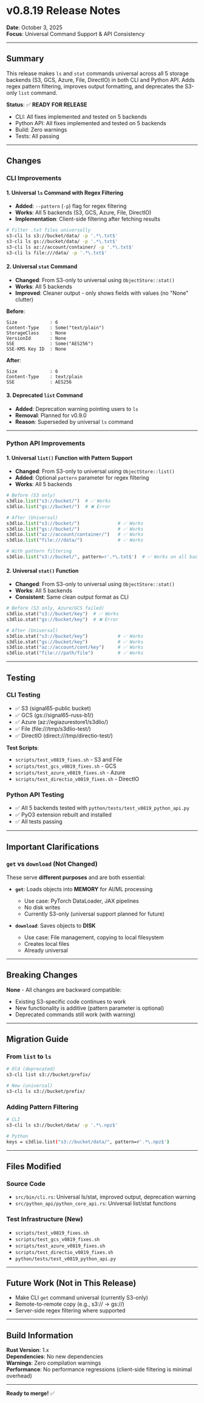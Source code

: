 # v0.8.19 Release Notes
**Date**: October 3, 2025  
**Focus**: Universal Command Support & API Consistency

---

## Summary

This release makes `ls` and `stat` commands universal across all 5 storage backends (S3, GCS, Azure, File, DirectIO) in both CLI and Python API. Adds regex pattern filtering, improves output formatting, and deprecates the S3-only `list` command.

**Status**: ✅ **READY FOR RELEASE**
- CLI: All fixes implemented and tested on 5 backends
- Python API: All fixes implemented and tested on 5 backends
- Build: Zero warnings
- Tests: All passing

---

## Changes

### CLI Improvements

#### 1. Universal `ls` Command with Regex Filtering
- **Added**: `--pattern` (`-p`) flag for regex filtering
- **Works**: All 5 backends (S3, GCS, Azure, File, DirectIO)
- **Implementation**: Client-side filtering after fetching results

```bash
# Filter .txt files universally
s3-cli ls s3://bucket/data/ -p '.*\.txt$'
s3-cli ls gs://bucket/data/ -p '.*\.txt$'
s3-cli ls az://account/container/ -p '.*\.txt$'
s3-cli ls file:///data/ -p '.*\.txt$'
```

#### 2. Universal `stat` Command
- **Changed**: From S3-only to universal using `ObjectStore::stat()`
- **Works**: All 5 backends
- **Improved**: Cleaner output - only shows fields with values (no "None" clutter)

**Before**:
```
Size            : 6
Content-Type    : Some("text/plain")
StorageClass    : None
VersionId       : None
SSE             : Some("AES256")
SSE-KMS Key ID  : None
```

**After**:
```
Size            : 6
Content-Type    : text/plain
SSE             : AES256
```

#### 3. Deprecated `list` Command
- **Added**: Deprecation warning pointing users to `ls`
- **Removal**: Planned for v0.9.0
- **Reason**: Superseded by universal `ls` command

---

### Python API Improvements

#### 1. Universal `list()` Function with Pattern Support
- **Changed**: From S3-only to universal using `ObjectStore::list()`
- **Added**: Optional `pattern` parameter for regex filtering
- **Works**: All 5 backends

```python
# Before (S3 only)
s3dlio.list("s3://bucket/")  # ✅ Works
s3dlio.list("gs://bucket/")  # ❌ Error

# After (Universal)
s3dlio.list("s3://bucket/")              # ✅ Works
s3dlio.list("gs://bucket/")              # ✅ Works
s3dlio.list("az://account/container/")   # ✅ Works
s3dlio.list("file:///data/")             # ✅ Works

# With pattern filtering
s3dlio.list("s3://bucket/", pattern=r'.*\.txt$')  # ✅ Works on all backends
```

#### 2. Universal `stat()` Function
- **Changed**: From S3-only to universal using `ObjectStore::stat()`
- **Works**: All 5 backends
- **Consistent**: Same clean output format as CLI

```python
# Before (S3 only, Azure/GCS failed)
s3dlio.stat("s3://bucket/key")  # ✅ Works
s3dlio.stat("gs://bucket/key")  # ❌ Error

# After (Universal)
s3dlio.stat("s3://bucket/key")           # ✅ Works
s3dlio.stat("gs://bucket/key")           # ✅ Works
s3dlio.stat("az://account/cont/key")     # ✅ Works
s3dlio.stat("file:///path/file")         # ✅ Works
```

---

## Testing

### CLI Testing
- ✅ S3 (signal65-public bucket)
- ✅ GCS (gs://signal65-russ-b1/)
- ✅ Azure (az://egiazurestore1/s3dlio/)
- ✅ File (file:///tmp/s3dlio-test/)
- ✅ DirectIO (direct:///tmp/directio-test/)

**Test Scripts**:
- `scripts/test_v0819_fixes.sh` - S3 and File
- `scripts/test_gcs_v0819_fixes.sh` - GCS
- `scripts/test_azure_v0819_fixes.sh` - Azure
- `scripts/test_directio_v0819_fixes.sh` - DirectIO

### Python API Testing
- ✅ All 5 backends tested with `python/tests/test_v0819_python_api.py`
- ✅ PyO3 extension rebuilt and installed
- ✅ All tests passing

---

## Important Clarifications

### `get` vs `download` (Not Changed)
These serve **different purposes** and are both essential:

- **`get`**: Loads objects into **MEMORY** for AI/ML processing
  - Use case: PyTorch DataLoader, JAX pipelines
  - No disk writes
  - Currently S3-only (universal support planned for future)

- **`download`**: Saves objects to **DISK**
  - Use case: File management, copying to local filesystem
  - Creates local files
  - Already universal

---

## Breaking Changes

**None** - All changes are backward compatible:
- Existing S3-specific code continues to work
- New functionality is additive (pattern parameter is optional)
- Deprecated commands still work (with warning)

---

## Migration Guide

### From `list` to `ls`
```bash
# Old (deprecated)
s3-cli list s3://bucket/prefix/

# New (universal)
s3-cli ls s3://bucket/prefix/
```

### Adding Pattern Filtering
```bash
# CLI
s3-cli ls s3://bucket/data/ -p '.*\.npz$'

# Python
keys = s3dlio.list("s3://bucket/data/", pattern=r'.*\.npz$')
```

---

## Files Modified

### Source Code
- `src/bin/cli.rs`: Universal ls/stat, improved output, deprecation warning
- `src/python_api/python_core_api.rs`: Universal list/stat functions

### Test Infrastructure (New)
- `scripts/test_v0819_fixes.sh`
- `scripts/test_gcs_v0819_fixes.sh`
- `scripts/test_azure_v0819_fixes.sh`
- `scripts/test_directio_v0819_fixes.sh`
- `python/tests/test_v0819_python_api.py`

---

## Future Work (Not in This Release)

- Make CLI `get` command universal (currently S3-only)
- Remote-to-remote copy (e.g., s3:// → gs://)
- Server-side regex filtering where supported

---

## Build Information

**Rust Version**: 1.x  
**Dependencies**: No new dependencies  
**Warnings**: Zero compilation warnings  
**Performance**: No performance regressions (client-side filtering is minimal overhead)

---

**Ready to merge!** ✅
